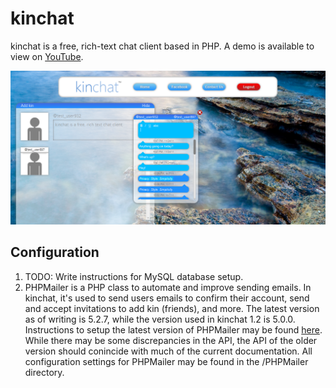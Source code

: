 # kinchat

kinchat is a free, rich-text chat client based in PHP. A demo is available to view on [YouTube](https://www.youtube.com/watch?v=rdCnedrxslk).

![Screenshot 1](screenshots/screenshot1.png)

## Configuration

1. TODO: Write instructions for MySQL database setup.
2. PHPMailer is a PHP class to automate and improve sending emails. In kinchat, it's used to send users emails to confirm their account, send and accept invitations to add kin (friends), and more. The latest version as of writing is 5.2.7, while the version used in kinchat 1.2 is 5.0.0. Instructions to setup the latest version of PHPMailer may be found [here](https://github.com/PHPMailer/PHPMailer/blob/master/README.md). While there may be some discrepancies in the API, the API of the older version should conincide with much of the current documentation. All configuration settings for PHPMailer may be found in the /PHPMailer directory.
